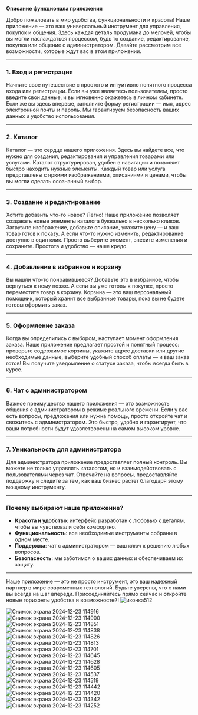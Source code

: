 **Описание функционала приложения**

Добро пожаловать в мир удобства, функциональности и красоты! Наше приложение — это ваш универсальный инструмент для управления, покупок и общения. Здесь каждая деталь продумана до мелочей, чтобы вы могли наслаждаться процессом, будь то создание, редактирование, покупка или общение с администратором. Давайте рассмотрим все возможности, которые ждут вас в этом приложении.

---

### **1. Вход и регистрация**
Начните свое путешествие с простого и интуитивно понятного процесса входа или регистрации. Если вы уже являетесь пользователем, просто введите свои данные, и вы мгновенно окажетесь в личном кабинете. Если же вы здесь впервые, заполните форму регистрации — имя, адрес электронной почты и пароль. Мы гарантируем безопасность ваших данных и удобство использования.

---

### **2. Каталог**
Каталог — это сердце нашего приложения. Здесь вы найдете все, что нужно для создания, редактирования и управления товарами или услугами. Каталог структурирован, удобен в навигации и позволяет быстро находить нужные элементы. Каждый товар или услуга представлены с яркими изображениями, описаниями и ценами, чтобы вы могли сделать осознанный выбор.

---

### **3. Создание и редактирование**
Хотите добавить что-то новое? Легко! Наше приложение позволяет создавать новые элементы каталога буквально в несколько кликов. Загрузите изображение, добавьте описание, укажите цену — и ваш товар готов к показу. А если что-то нужно изменить, редактирование доступно в один клик. Просто выберите элемент, внесите изменения и сохраните. Простота и удобство — наше кредо.

---

### **4. Добавление в избранное и корзину**
Вы нашли что-то понравившееся? Добавьте это в избранное, чтобы вернуться к нему позже. А если вы уже готовы к покупке, просто переместите товар в корзину. Корзина — это ваш персональный помощник, который хранит все выбранные товары, пока вы не будете готовы оформить заказ.

---

### **5. Оформление заказа**
Когда вы определились с выбором, наступает момент оформления заказа. Наше приложение предлагает простой и понятный процесс: проверьте содержимое корзины, укажите адрес доставки или другие необходимые данные, выберите удобный способ оплаты — и ваш заказ готов! Вы получите уведомление о статусе заказа, чтобы всегда быть в курсе.

---

### **6. Чат с администратором**
Важное преимущество нашего приложения — это возможность общения с администратором в режиме реального времени. Если у вас есть вопросы, предложения или нужна помощь, просто откройте чат и свяжитесь с администратором. Это быстро, удобно и гарантирует, что ваши потребности будут удовлетворены на самом высоком уровне.

---

### **7. Уникальность для администратора**
Для администратора приложение предоставляет полный контроль. Вы можете не только управлять каталогом, но и взаимодействовать с пользователями через чат. Отвечайте на вопросы, предоставляйте поддержку и следите за тем, как ваш бизнес растет благодаря этому мощному инструменту.

---

### **Почему выбирают наше приложение?**
- **Красота и удобство**: интерфейс разработан с любовью к деталям, чтобы вы чувствовали себя комфортно.
- **Функциональность**: все необходимые инструменты собраны в одном месте.
- **Поддержка**: чат с администратором — ваш ключ к решению любых вопросов.
- **Безопасность**: мы заботимся о ваших данных и обеспечиваем их защиту.

---



Наше приложение — это не просто инструмент, это ваш надежный партнер в мире современных технологий. Будьте уверены, что с нами вы всегда на шаг впереди. Присоединяйтесь прямо сейчас и откройте новые горизонты удобства и возможностей!
![иконка512](https://github.com/user-attachments/assets/0ce55ed3-844b-4065-be7d-21afa37bbaf0)


![Снимок экрана 2024-12-23 114916](https://github.com/user-attachments/assets/1860a0c6-6ae2-4647-8968-306ecc9c47fd)
![Снимок экрана 2024-12-23 114900](https://github.com/user-attachments/assets/72c620cf-2c9a-4477-bfd2-138c5de349be)
![Снимок экрана 2024-12-23 114851](https://github.com/user-attachments/assets/cdff56ab-1492-46ee-a2d4-e016219fc7cb)
![Снимок экрана 2024-12-23 114838](https://github.com/user-attachments/assets/30db6277-5e04-4891-85ca-7ff8be5811f5)
![Снимок экрана 2024-12-23 114826](https://github.com/user-attachments/assets/b1a5fedb-ad1b-4f62-8ab6-058aaf189aeb)
![Снимок экрана 2024-12-23 114813](https://github.com/user-attachments/assets/f4733e3e-b192-4a29-8982-47278fcbee5a)
![Снимок экрана 2024-12-23 114701](https://github.com/user-attachments/assets/d9712204-3173-429e-8bce-ef694a1ad158)
![Снимок экрана 2024-12-23 114645](https://github.com/user-attachments/assets/9d6502ff-12b2-43b0-90ce-e9f6846476b3)
![Снимок экрана 2024-12-23 114628](https://github.com/user-attachments/assets/9c468187-4b47-4f31-bca6-b41c40ee1d19)
![Снимок экрана 2024-12-23 114605](https://github.com/user-attachments/assets/4c629751-b01f-4e28-8117-5c736b86c9a2)
![Снимок экрана 2024-12-23 114537](https://github.com/user-attachments/assets/bfcbbef7-6274-4b22-b41e-2df234b80361)
![Снимок экрана 2024-12-23 114519](https://github.com/user-attachments/assets/44e1d1d9-a947-4dd4-87eb-d664430e84ed)
![Снимок экрана 2024-12-23 114442](https://github.com/user-attachments/assets/ec122005-9901-41e3-bd8c-b04d5f4e22e3)
![Снимок экрана 2024-12-23 114420](https://github.com/user-attachments/assets/fbe335d8-de7b-4a30-b695-3d68b4efda86)
![Снимок экрана 2024-12-23 114342](https://github.com/user-attachments/assets/40de10de-f404-490e-ac95-7ff71142be09)
![Снимок экрана 2024-12-23 114252](https://github.com/user-attachments/assets/25a50c85-9627-40ec-955c-2057ff8b4cc0)


